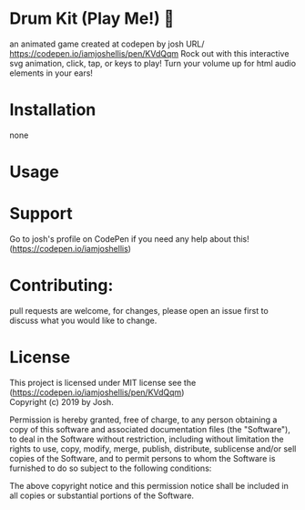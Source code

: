 # Drum Kit (Play Me!) 🥁

an animated game created at codepen by josh URL/ https://codepen.io/iamjoshellis/pen/KVdQqm
Rock out with this interactive svg animation, click, tap, or keys to play! Turn your volume 
up for html audio elements in your ears!

# Installation
none

# Usage 


#  Support
Go to josh's profile on CodePen if you need any help about this! (https://codepen.io/iamjoshellis)

#  Contributing: 
pull requests are welcome, for changes, please open an issue first to discuss what you would like to change.

# License
This project is licensed under MIT license see the (https://codepen.io/iamjoshellis/pen/KVdQqm)  
Copyright (c) 2019 by Josh. 

Permission is hereby granted, free of charge, to any person obtaining a copy of this software
and associated documentation files (the "Software"), to deal in the Software without restriction,
including without limitation the rights to use, copy, modify, merge, publish, distribute, sublicense
and/or sell copies of the Software, and to permit persons to whom the Software is furnished to do so
subject to the following conditions:

The above copyright notice and this permission notice shall be included in all copies or substantial
portions of the Software.













  
